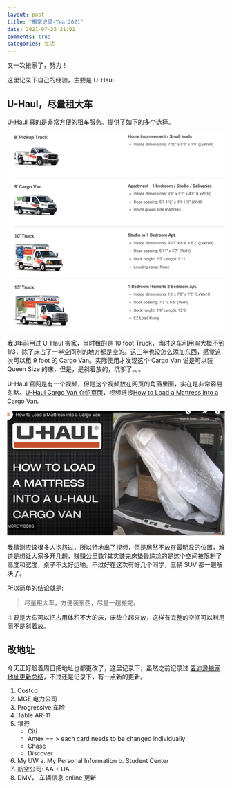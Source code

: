 ```yaml
---
layout: post
title: "搬家记录-Year2021"
date: 2021-07-25 21:01
comments: true
categories: 生活
---
```


又一次搬家了，努力！

这里记录下自己的经验，主要是 U-Haul. 

<!--more-->

## U-Haul，尽量租大车

[U-Haul](https://www.uhaul.com/) 真的是非常方便的租车服务。提供了如下的多个选择。

![tu１](/images/UHaul/UHaulCars.png)

我3年前用过 U-Haul 搬家，当时租的是 10 foot Truck，当时这车利用率大概不到 1/3，除了床占了一半空间别的地方都是空的。这三年也没怎么添加东西，感觉这次可以租 9 foot 的 Cargo Van。实际使用才发现这个 Cargo Van 说是可以装 Queen Size 的床，但是，是斜着放的，坑爹了。。。

U-Haul 官网是有一个视频，但是这个视频放在网页的角落里面，实在是非常容易忽略。[U-Haul Cargo Van 介绍页面](https://www.uhaul.com/Truck-Rentals/Cargo-Van/)，视频链接[How to Load a Mattress into a Cargo Van](https://youtu.be/A4s1SkvCuyo)。

![放床垫后效果图](/images/UHaul/cargoVan.png)

我猜测应该很多人抱怨过，所以特地出了视频，但是居然不放在最明显的位置，难道是想让大家多开几趟，赚赚公里数?其实装完床垫最尴尬的是这个空间被限制了高度和宽度，桌子不太好运输。不过好在这次有好几个同学，三辆 SUV 都一趟解决了。

所以简单的结论就是:

> 尽量租大车，方便装东西，尽量一趟搬完。

主要是大车可以把占用体积不大的床，床垫立起来放，这样有完整的空间可以利用而不是斜着放。

## 改地址

今天正好趁着周日把地址也都更改了，这里记录下，虽然之前记录过 [麦迪逊搬家地址更新总结](https://iphyer.github.io/blog/2018/08/07/address/)，不过还是记录下，有一点新的更新。

1. Costco
2. MGE 电力公司
3. Progressive 车险
4. Table AR-11
5. 银行
	* Citi
	* Amex == > each card needs to be changed individually
	* Chase
	* Discover
6. My UW
	a. My Personal Information
	b. Student Center
7. 航空公司: AA + UA
8. DMV， 车辆信息 online 更新

